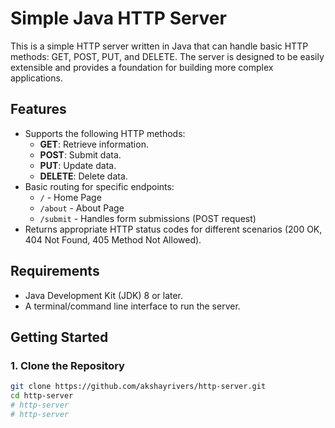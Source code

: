 # Simple Java HTTP Server

This is a simple HTTP server written in Java that can handle basic HTTP methods: GET, POST, PUT, and DELETE. The server is designed to be easily extensible and provides a foundation for building more complex applications.

## Features

- Supports the following HTTP methods:
  - **GET**: Retrieve information.
  - **POST**: Submit data.
  - **PUT**: Update data.
  - **DELETE**: Delete data.
- Basic routing for specific endpoints:
  - `/` - Home Page
  - `/about` - About Page
  - `/submit` - Handles form submissions (POST request)
- Returns appropriate HTTP status codes for different scenarios (200 OK, 404 Not Found, 405 Method Not Allowed).

## Requirements

- Java Development Kit (JDK) 8 or later.
- A terminal/command line interface to run the server.

## Getting Started

### 1. Clone the Repository

```bash
git clone https://github.com/akshayrivers/http-server.git
cd http-server
# http-server
# http-server
